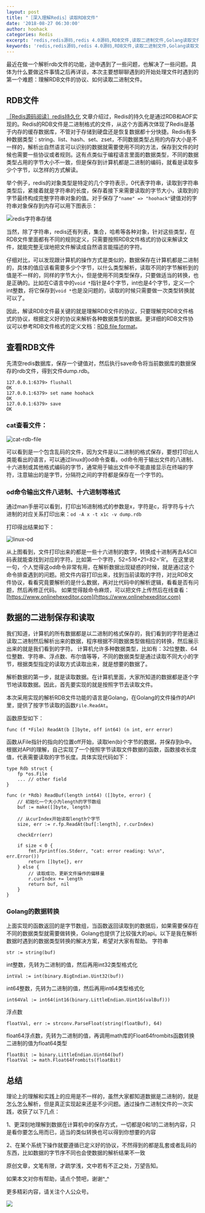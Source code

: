 ```yaml
---
layout: post
title: "［深入理解Redis］读取RDB文件"
date: '2018-08-27 06:30:00'
author: hoohack
categories: Redis
excerpt: 'redis,redis源码,redis 4.0源码,RDB文件,读取二进制文件,Golang读取文件'
keywords: 'redis,redis源码,redis 4.0源码,RDB文件,读取二进制文件,Golang读取文件'
---
```


最近在做一个解析rdb文件的功能，途中遇到了一些问题，也解决了一些问题。具体为什么要做这件事情之后再详谈，本次主要想聊聊遇到的开始处理文件时遇到的第一个难题：理解RDB文件的协议、如何读取二进制文件。

## RDB文件
[［Redis源码阅读］redis持久化](http://www.hoohack.me/2018/04/04/deep-learning-redis-durability)
文章介绍过，Redis的持久化是通过RDB和AOF实现的。Redis的RDB文件是二进制格式的文件，从这个方面再次体现了Redis是基于内存的缓存数据库，不管对于存储到硬盘还是恢复数据都十分快捷。Redis有多种数据类型：string、list、hash、set、zset，不同数据类型占用的内存大小是不一样的，解析出自然语言可以识别的数据就需要使用不同的方法，保存到文件的时候也需要一些协议或者规则。这有点类似于编程语言里面的数据类型，不同的数据类型占用的字节大小不一致，但是保存到计算机都是二进制的编码，就看是读取多少个字节，以怎样的方式解读。

<!--more-->

举个例子，redis的对象类型是特定的几个字符表示，0代表字符串，读取到字符串类型后，紧接着就是字符串的长度，保存着接下来需要读取的字节大小，读取到的字节最终构成完整字符串对象的值。对于保存了`"name" => "hoohack"`键值对的字符串对象保存到内存可以用下图表示：

![redis字符串存储](http://7u2eqw.com1.z0.glb.clouddn.com/redis-string-storage)

当然，除了字符串，redis还有列表，集合，哈希等各种对象，针对这些类型，在RDB文件里面都有不同的规则定义，只需要按照RDB文件格式的协议来解读文件，就能完整无误地把文件解读成自然语言能描述的字符。

仔细对比，可以发现跟计算机的操作方式是类似的，数据保存在计算机都是二进制的，具体的值应该看需要多少个字节，以什么类型解析，读取不同的字节解析到的值是不一样的，同样的字节大小，但是使用不同类型保存，只要做适当的转换，也是正确的。比如在C语言中的`void *`指针是4个字节，int也是4个字节，定义一个int整数，将它保存到`void *`也是没问题的，读取的时候只需要做一次类型转换就可以了。

因此，解读RDB文件最关键的就是理解RDB文件的协议，只要理解完RDB文件格式的协议，根据定义好的协议来解析各种数据类型的数据。更详细的RDB文件协议可以参考RDB文件格式的定义文档：[RDB file format](http://rdb.fnordig.de/file_format.html)。

## 查看RDB文件
先清空redis数据库，保存一个键值对，然后执行save命令将当前数据库的数据保存的rdb文件，得到文件dump.rdb。

    127.0.0.1:6379> flushall
    OK
    127.0.0.1:6379> set name hoohack
    OK
    127.0.0.1:6379> save
    OK

### cat查看文件：
![cat-rdb-file](http://7u2eqw.com1.z0.glb.clouddn.com/cat-rdb-file.png)

可以看到是一个包含乱码的文件，因为文件是以二进制的格式保存，要想打印出人类能看出的语言，可以通过linux的od命令查看。od命令用于输出文件的八进制、十六进制或其他格式编码的字节，通常用于输出文件中不能直接显示在终端的字符，注意输出的是字节，分隔符之间的字符都是保存在一个字节的。

### od命令输出文件八进制、十六进制等格式
通过man手册可以看到，打印出16进制格式的参数是x，字符是c，将字符与十六进制的对应关系打印出来：`od -A x -t x1c -v dump.rdb`

打印得出结果如下：

![linux-od](http://7u2eqw.com1.z0.glb.clouddn.com/linux-od.png)

从上图看到，文件打印出来的都是一些十六进制的数字，转换成十进制再去ASCII码表就能查找到对应的字符。比如第一个字符，52=5*16+2*1=82='R’。
在这里说一句，个人觉得这od命令非常有用，在解析数据出现疑惑的时候，就是通过这个命令排查遇到的问题。把文件内容打印出来，找到当前读取的字符，对比RDB文件协议，看看究竟要解析的是什么数据，再对比代码中的解析逻辑，看看是否有问题，然后再修正代码。
如果觉得敲命令麻烦，可以把文件上传然后在线查看：[https://www.onlinehexeditor.com](https://www.onlinehexeditor.com)

## 数据的二进制保存和读取
我们知道，计算机的所有数据都是以二进制的格式保存的，我们看到的字符是通过读取二进制然后解析出来的数据，程序根据不同数据类型做相应的转换，然后展示出来的就是我们看到的字符。
计算机允许多种数据类型，比如有：32位整数、64位整数、字符串、浮点数、布尔值等等，不同的数据类型是通过读取不同大小的字节，根据类型指定的读取方式读取出来，就是想要的数据了。

解析数据的第一步，就是读取数据。在计算机里面，大家所知道的数据都是逐个字节地读取数据。因此，首先要实现的就是按照字节去读取文件。

本次采用实现的解析RDB文件功能的语言是Golang，在Golang的文件操作的API里，提供了按字节读取的函数`File.ReadAt`。

函数原型如下：
    
    func (f *File) ReadAt(b []byte, off int64) (n int, err error)

函数从File指针的指向的位置off开始，读取len(b)个字节的数据，并保存到b中。
根据对API的理解，自己实现了一个按照字节读取文件数据的函数，函数接收长度值，代表需要读取的字节长度。具体实现代码如下：

    type Rdb struct {
        fp *os.File
        ... // other field
    }

    func (r *Rdb) ReadBuf(length int64) ([]byte, error) {
        // 初始化一个大小为length的字节数组
        buf := make([]byte, length)

        // 从curIndex开始读取length个字节
        size, err := r.fp.ReadAt(buf[:length], r.curIndex)

        checkErr(err)

        if size < 0 {
            fmt.Fprintf(os.Stderr, "cat: error reading: %s\n", err.Error())
            return []byte{}, err
        } else {
            // 读取成功，更新文件操作的偏移量
            r.curIndex += length
            return buf, nil
        }
    }

### Golang的数据转换
上面实现的函数返回的是字节数组，当函数返回读取到的数据后，如果需要保存在不同的数据类型就需要做转换，Golang也提供了比较强大的api。以下是我在解析数据时遇到的数据类型转换的解决方案，希望对大家有帮助。
字符串
    
    str := string(buf)

int整数，先转为二进制的值，然后再用int32类型格式化
    
    intVal := int(binary.BigEndian.Uint32(buf))

int64整数，先转为二进制的值，然后再用int64类型格式化
    
    int64Val := int64(int16(binary.LittleEndian.Uint16(valBuf)))

浮点数
    
    floatVal, err := strconv.ParseFloat(string(floatBuf), 64)

float64浮点数，先转为二进制的值，再调用math库的Float64frombits函数转换二进制的值为float64类型
    
    floatBit := binary.LittleEndian.Uint64(buf)
    floatVal := math.Float64frombits(floatBit)

## 总结
理论上的理解和实践上的应用是不一样的，虽然大家都知道数据是二进制的，就是怎么怎么解析，但是真正实现起来还是不少问题。通过操作二进制文件的一次实践，收获了以下几点：

1、更深刻地理解到数据在计算机中的保存方式，一切都是0和1的二进制内容，只是看你要怎么用而已，适当的类似转换也可以得到你想要的内容

2、在某个系统下操作就要遵循已定义好的协议，不然得到的都是乱套或者乱码的东西，比如数据的字节序不同也会使数据的解析结果不一致

原创文章，文笔有限，才疏学浅，文中若有不正之处，万望告知。

如果本文对你有帮助，请点个赞吧，谢谢^_^

更多精彩内容，请关注个人公众号。

![](https://user-gold-cdn.xitu.io/2018/6/11/163ec67c55f88857?w=258&h=258&f=jpeg&s=28215)